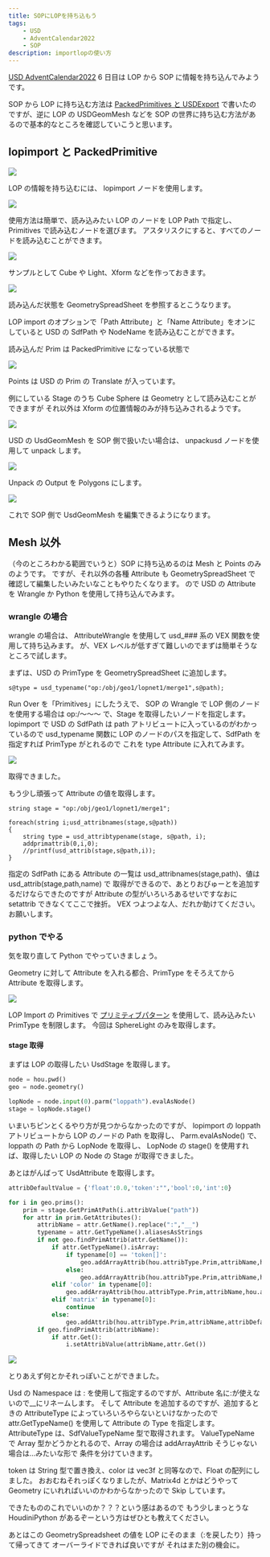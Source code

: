 ```yaml
---
title: SOPにLOPを持ち込もう
tags:
    - USD
    - AdventCalendar2022
    - SOP
description: importlopの使い方
---
```


[USD AdventCalendar2022](https://qiita.com/advent-calendar/2022/usd) 6 日目は LOP から SOP に情報を持ち込んでみようです。

SOP から LOP に持ち込む方法は [PackedPrimitives と USDExport](00_usdexport) で書いたのですが、逆に LOP の USDGeomMesh などを
SOP の世界に持ち込む方法があるので基本的なところを確認していこうと思います。

## lopimport と PackedPrimitive

![](https://gyazo.com/94302547f0e17eb6e9a13a707a507a90.png)

LOP の情報を持ち込むには、 lopimport ノードを使用します。

![](https://gyazo.com/e4dd0c6d1a46ffa7e5d4dbf481776e1b.png)

使用方法は簡単で、読み込みたい LOP のノードを LOP Path で指定し、Primitives で読み込むノードを選びます。
アスタリスクにすると、すべてのノードを読み込むことができます。

![](https://gyazo.com/6f6df783b27973cbba11e63687aab01a.png)

サンプルとして Cube や Light、Xform などを作っておきます。

![](https://gyazo.com/8b7943475078154b2eb93b131628267e.png)

読み込んだ状態を GeometrySpreadSheet を参照するとこうなります。

LOP import のオプションで「Path Attribute」と「Name Attribute」をオンにしていると
USD の SdfPath や NodeName を読み込むことができます。

読み込んだ Prim は PackedPrimitive になっている状態で

![](https://gyazo.com/d0d2955ad06e4fefed755498e8d7b595.png)

Points は USD の Prim の Translate が入っています。

例にしている Stage のうち Cube Sphere は Geometry として読み込むことができますが
それ以外は Xform の位置情報のみが持ち込みされるようです。

![](https://gyazo.com/4a5cedf407c22144cb79296c96c4f126.png)

USD の UsdGeomMesh を SOP 側で扱いたい場合は、
unpackusd ノードを使用して unpack します。

![](https://gyazo.com/ac25b520f83fdb9f0f97ba454c074969.png)

Unpack の Output を Polygons にします。

![](https://gyazo.com/4ec43f505605be6939d89ffdebe3c75a.png)

これで SOP 側で UsdGeomMesh を編集できるようになります。

## Mesh 以外

（今のところわかる範囲でいうと）SOP に持ち込めるのは Mesh と Points のみのようです。
ですが、それ以外の各種 Attribute も GeometrySpreadSheet で確認して編集したいみたいなこともやりたくなります。
ので USD の Attribute を Wrangle か Python を使用して持ち込んでみます。

### wrangle の場合

wrangle の場合は、 AttributeWrangle を使用して usd\_### 系の VEX 関数を使用して持ち込みます。
が、VEX レベルが低すぎて難しいのでまずは簡単そうなところで試します。

まずは、USD の PrimType を GeometrySpreadSheet に追加します。

```vex
s@type = usd_typename("op:/obj/geo1/lopnet1/merge1",s@path);
```

Run Over を「Primitives」にしたうえで、
SOP の Wrangle で LOP 側のノードを使用する場合は op:/～～～ で、Stage を取得したいノードを指定します。
lopimport で USD の SdfPath は path アトリビュートに入っているのがわかっているので
usd_typename 関数に LOP のノードのパスを指定して、SdfPath を指定すれば PrimType がとれるので
これを type Attribute に入れてみます。

![](https://gyazo.com/86466edec93716116dc7db2e1575f7ed.png)

取得できました。

もう少し頑張って Attribute の値を取得します。

```
string stage = "op:/obj/geo1/lopnet1/merge1";

foreach(string i;usd_attribnames(stage,s@path))
{
    string type = usd_attribtypename(stage, s@path, i);
    addprimattrib(0,i,0);
    //printf(usd_attrib(stage,s@path,i));
}
```

指定の SdfPath にある Attribute の一覧は usd_attribnames(stage,path)、値は usd_attrib(stage,path,name) で
取得ができるので、あとりおびゅーとを追加するだけならできたのですが
Attribute の型がいろいろあるせいですなおに setattrib できなくてここで挫折。
VEX つよつよな人、だれか助けてください。お願いします。

### python でやる

気を取り直して Python でやっていきましょう。

Geometry に対して Attribute を入れる都合、PrimType をそろえてから Attribute を取得します。

![](https://gyazo.com/68e0366052f95161f5e1ab52a5c8b53c.png)

LOP Import の Primitives で [プリミティブパターン](https://www.sidefx.com/ja/docs/houdini/solaris/pattern.html) を使用して、読み込みたい PrimType を制限します。
今回は SphereLight のみを取得します。

#### stage 取得

まずは LOP の取得したい UsdStage を取得します。

```python
node = hou.pwd()
geo = node.geometry()

lopNode = node.input(0).parm("loppath").evalAsNode()
stage = lopNode.stage()
```

いまいちピンとくるやり方が見つからなかったのですが、
lopimport の loppath アトリビュートから LOP のノードの Path を取得し、
Parm.evalAsNode() で、loppath の Path から LopNode を取得し、
LopNode の stage() を使用すれば、取得したい LOP の Node の Stage が取得できました。

あとはがんばって UsdAttribute を取得します。

```python
attribDefaultValue = {'float':0.0,'token':"",'bool':0,'int':0}

for i in geo.prims():
    prim = stage.GetPrimAtPath(i.attribValue("path"))
    for attr in prim.GetAttributes():
        attribName = attr.GetName().replace(":","__")
        typename = attr.GetTypeName().aliasesAsStrings
        if not geo.findPrimAttrib(attr.GetName()):
            if attr.GetTypeName().isArray:
                if typename[0] == 'token[]':
                    geo.addArrayAttrib(hou.attribType.Prim,attribName,hou.attribData.String)
                else:
                    geo.addArrayAttrib(hou.attribType.Prim,attribName,hou.attribData.Float)
            elif 'color' in typename[0]:
                geo.addArrayAttrib(hou.attribType.Prim,attribName,hou.attribData.Float)
            elif 'matrix' in typename[0]:
                continue
            else:
                geo.addAttrib(hou.attribType.Prim,attribName,attribDefaultValue[typename[0]])
        if geo.findPrimAttrib(attribName):
            if attr.Get():
                i.setAttribValue(attribName,attr.Get())
```

![](https://gyazo.com/40e083ad0fd8501a8a42e4c5a8f87b53.png)

とりあえず何とかそれっぽいことができました。

Usd の Namespace は : を使用して指定するのですが、Attribute 名に:が使えないので\_\_にリネームします。
そして Attribute を追加するのですが、追加するときの AttributeType によっていろいろやらないといけなかったので
attr.GetTypeName() を使用して Attribute の Type を指定します。
AttributeType は、SdfValueTypeName 型で取得されます。
ValueTypeName で Array 型かどうかとれるので、Array の場合は addArrayAttrib そうじゃない場合は…みたいな形で
条件を分けていきます。

token は String 型で置き換え、color は vec3f と同等なので、Float の配列にしました。
おおむねそれっぽくなりましたが、Matrix4d とかはどうやって Geometry にいれればいいのかわからなかったので Skip しています。

できたもののこれでいいのか？？？という感はあるので
もう少しまっとうな HoudiniPython があるぞーという方はぜひとも教えてください。

あとはこの GeometrySpreadsheet の値を LOP にそのまま（:を戻したり）持って帰ってきて
オーバーライドできれば良いですが
それはまた別の機会に。
